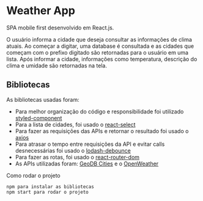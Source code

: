 # Weather App

SPA mobile first desenvolvido em React.js.

O usuário informa a cidade que deseja consultar as informações de clima atuais. Ao começar a digitar, uma database é consultada e as cidades que começam com o prefixo digitado são retornadas para o usuário em uma lista. Após informar a cidade, informações como temperatura, descrição do clima e umidade são retornadas na tela.

## Bibliotecas 

As bibliotecas usadas foram:

* Para melhor organização do código e responsibilidade foi utilizado [styled-component](https://styled-components.com/)
* Para a lista de cidades, foi usado o [react-select](https://react-select.com/home)
* Para fazer as requisições das APIs e retornar o resultado foi usado o [axios](https://axios-http.com/)
* Para atrasar o tempo entre requisições da API e evitar calls desnecessárias foi usado o [lodash-debounce](https://lodash.com/)
* Para fazer as rotas, foi usado o [react-router-dom](https://v5.reactrouter.com/web/guides/quick-start)
* As APIs utilizadas foram: [GeoDB Cities](http://geodb-cities-api.wirefreethought.com/) e o [OpenWeather](https://openweathermap.org/)

Como rodar o projeto

```
npm para instalar as bibliotecas
npm start para rodar o projeto
````
